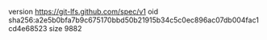 version https://git-lfs.github.com/spec/v1
oid sha256:a2e5b0bfa7b9c675170bbd50b21915b34c5c0ec896ac07db004fac1cd4e68523
size 9882

